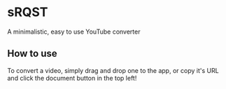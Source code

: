 # sRQST
A minimalistic, easy to use YouTube converter
## How to use
To convert a video, simply drag and drop one to the app, or copy it's URL and click the document button in the top left!
